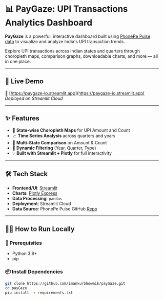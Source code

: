 # 📊 PayGaze: UPI Transactions Analytics Dashboard

**PayGaze** is a powerful, interactive dashboard built using [PhonePe Pulse data](https://github.com/PhonePe/pulse) to visualize and analyze India's UPI transaction trends.

Explore UPI transactions across Indian states and quarters through choropleth maps, comparison graphs, downloadable charts, and more — all in one place.


---

## 🚀 Live Demo

🔗 [https://paygaze-io.streamlit.app](https://paygaze-io.streamlit.app)  
_Deployed on Streamlit Cloud_

---

## ✨ Features

- 📍 **State-wise Choropleth Maps** for UPI Amount and Count  
- 📈 **Time Series Analysis** across quarters and years  
- 🔁 **Multi-State Comparison** on Amount & Count  
- 🧭 **Dynamic Filtering** (Year, Quarter, Type)   
- 💡 **Built with Streamlit + Plotly** for full interactivity

---

## 🛠 Tech Stack

- **Frontend/UI**: [Streamlit](https://streamlit.io)
- **Charts**: [Plotly Express](https://plotly.com/python/plotly-express/)
- **Data Processing**: `pandas`
- **Deployment**: Streamlit Cloud
- **Data Source**: PhonePe Pulse GitHub [Repo](https://github.com/PhonePe/pulse)

---

## 🧑‍💻 How to Run Locally

### 🔧 Prerequisites

- Python 3.8+
- pip

### 📦 Install Dependencies

```bash
git clone https://github.com/imankurbhowmik/payGaze.git
cd payGaze
pip install -r requirements.txt
